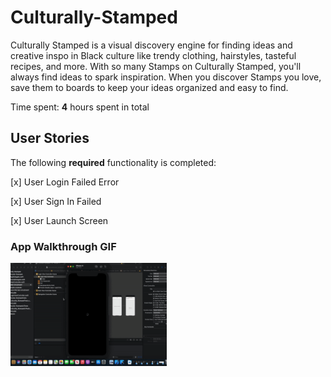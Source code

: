# Culturally-Stamped
Culturally Stamped is a visual discovery engine for finding ideas and creative inspo in Black culture like trendy clothing, hairstyles, tasteful recipes, and more. With so many Stamps on Culturally Stamped, you'll always find ideas to spark inspiration. When you discover Stamps you love, save them to boards to keep your ideas organized and easy to find.

Time spent: **4** hours spent in total

## User Stories

The following **required** functionality is completed:

[x] User Login Failed Error
 
[x] User Sign In Failed
 
[x] User Launch Screen


### App Walkthrough GIF

<img src="https://github.com/BlkInnovators/Culturally-Stamped/blob/main/ezgif.com-crop.gif" width=250><br>
